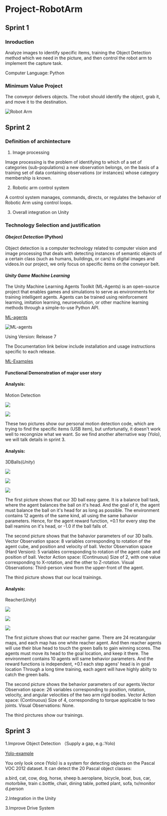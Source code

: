 # Project-RobotArm

## Sprint 1

### Inroduction

Analyze images to identify specific items, training the Object Detection method which we need in the picture, and then control the robot arm to implement the capture task.

Computer Language: Python


### Minimum Value Project

The conveyor delivers objects. The robot should identify the object, grab it, and move it to the destination.

![Robot Arm](https://github.com/lijinlunbeng/Project-RobotArm-/blob/main/images/robotarm.jpg)

## Sprint 2

### Definition of archintecture

1. Image processing

Image processing is the problem of identifying to which of a set of categories (sub-populations) a new observation belongs, on the basis of a training set of data containing observations (or instances) whose category membership is known.

2. Robotic arm control system

A control system manages, commands, directs, or regulates the behavior of Robotic Arm using control loops.

3. Overall integration on Unity



### Technology Selection and justification

#### *Obeject Detection* (Python)

Object detection is a computer technology related to computer vision and image processing that deals with detecting instances of semantic objects of a certain class (such as humans, buildings, or cars) in digital images and videos.In our project, we only focus on specific items on the conveyor belt.

#### *Unity Game Machine Learning*

The Unity Machine Learning Agents Toolkit (ML-Agents) is an open-source project that enables games and simulations to serve as environments for training intelligent agents. Agents can be trained using reinforcement learning, imitation learning, neuroevolution, or other machine learning methods through a simple-to-use Python API.

[ML-agents](https://github.com/Unity-Technologies/ml-agents)

![ML-agents](https://github.com/Unity-Technologies/ml-agents/blob/master/docs/images/image-banner.png)

Using Version: Release 7

The Documentation link below include installation and usage instructions specific to each release.

[ML-Examples](https://github.com/Unity-Technologies/ml-agents/tree/release_7)


#### Functional Demonstration of major user story

#### Analysis:

Motion Detection

![](https://github.com/lijinlunbeng/Project-RobotArm-/blob/main/images/7.jpg)

![](https://github.com/lijinlunbeng/Project-RobotArm-/blob/main/images/8.jpg)

These two pictures show our personal motion detection code, which are trying to find the specific items (USB item), but unfortunatly, it doesn't work well to recongnize what we want. So we find another alternative way (Yolo), we will talk details in sprint 3.

#### Analysis:

3DBalls(*Unity*)

![](https://github.com/lijinlunbeng/Project-RobotArm-/blob/main/images/1.png)

![](https://github.com/lijinlunbeng/Project-RobotArm-/blob/main/images/2.png)

![](https://github.com/lijinlunbeng/Project-RobotArm-/blob/main/images/3.png)

The first picture shows that our 3D ball easy game. It is a balance ball task, where the agent balances the ball on it's head. And the goal of it, the agent must balance the ball on it's head for as long as possible. The environment contains 12 agents of the same kind, all using the same bahavior parameters. Hence, for the agent reward function, +0.1 for every step the ball reamins on it's head, or -1.0 if the ball falls of.

The second picture shows that the bahavior parameters of our 3D balls. Vector Observation space: 8 variables corresponding to rotation of the agent cube, and position and velocity of ball. Vector Observation space (Hard Version): 5 variables corresponding to rotation of the agent cube and position of ball. Vector Action space: (Continuous) Size of 2, with one value corresponding to X-rotation, and the other to Z-rotation. Visual Observations: Third-person view from the upper-front of the agent.

The third picture shows that our local trainings.

#### Analysis:

Reacher(*Unity*)

![](https://github.com/lijinlunbeng/Project-RobotArm-/blob/main/images/4.png)

![](https://github.com/lijinlunbeng/Project-RobotArm-/blob/main/images/5.png)

![](https://github.com/lijinlunbeng/Project-RobotArm-/blob/main/images/6.jpg)

The first picture shows that our reacher game. There are 24 recatangular maps, and each map has one white reacher agent. And then reacher agents will use their blue head to touch the green balls to gain winning scores. The agents must move its head to the goal location, and keep it there. The environment contains 10 agents will same behavior parameters. And the reward functions is independent, +0.1 each step agens' head is in goal location
Through a long time training, each agent will have highly abilty to catch the green balls. 

The second picture shows the behavior parameters of our agents.Vector Observation space: 26 variables corresponding to position, rotation, velocity, and angular velocities of the two arm rigid bodies. Vector Action space: (Continuous) Size of 4, corresponding to torque applicable to two joints.
Visual Observations: None.

The third pirctures show our trainings.

## Sprint 3
1.Improve Object Detection （Supply a gap, e.g.:Yolo)

[Yolo-example](https://www.youtube.com/watch?v=4eIBisqx9_g)

You only look once (Yolo) is a system for detecting objects on the Pascal VOC 2012 dataset. It can detect the 20 Pascal object classes:

  a.bird, cat, cow, dog, horse, sheep
  b.aeroplane, bicycle, boat, bus, car, motorbike, train
  c.bottle, chair, dining table, potted plant, sofa, tv/monitor
  d.person

2.Integration in the Unity

3.Improve Drive System
